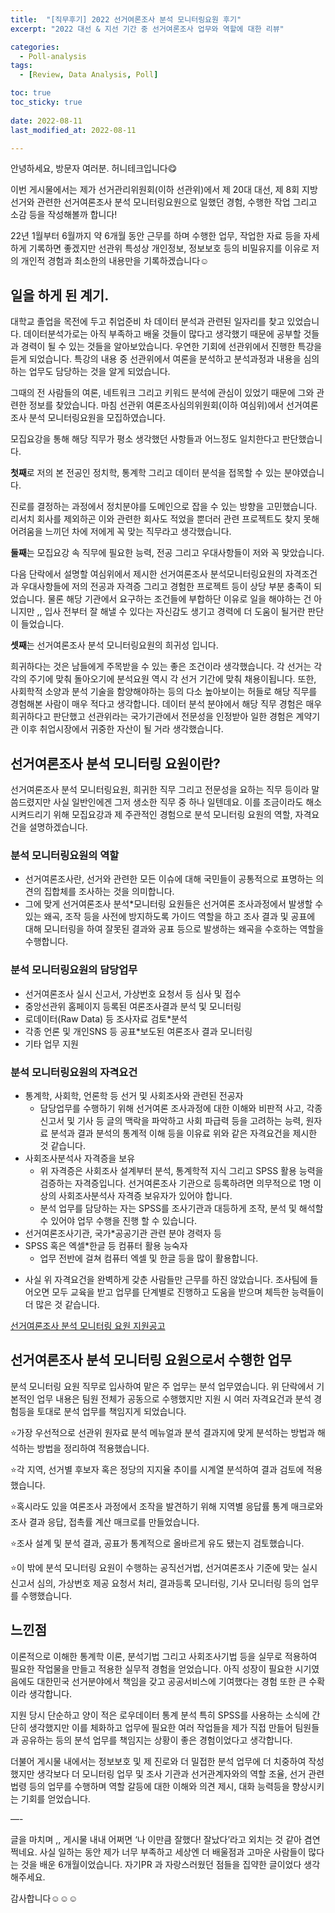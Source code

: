 ```yaml
---
title:  "[직무후기] 2022 선거여론조사 분석 모니터링요원 후기" 
excerpt: "2022 대선 & 지선 기간 중 선거여론조사 업무와 역할에 대한 리뷰"

categories:
  - Poll-analysis
tags:
  - [Review, Data Analysis, Poll]

toc: true
toc_sticky: true
 
date: 2022-08-11
last_modified_at: 2022-08-11

---
```


안녕하세요, 방문자 여러분. 허니테크입니다😋 

이번 게시물에서는 제가 선거관리위원회(이하 선관위)에서 제 20대 대선, 제 8회 지방선거와 관련한 선거여론조사 분석 모니터링요원으로 일했던 경험, 수행한 작업 그리고 소감 등을 작성해볼까 합니다! 

22년 1월부터 6월까지 약 6개월 동안 근무를 하며 수행한 업무, 작업한 자료 등을 자세하게 기록하면 좋겠지만 선관위 특성상 개인정보, 정보보호 등의 비밀유지를 이유로 저의 개인적 경험과 최소한의 내용만을 기록하겠습니다☺️

## 일을 하게 된 계기. 

대학교 졸업을 목전에 두고 취업준비 차 데이터 분석과 관련된 일자리를 찾고 있었습니다. 데이터분석가로는 아직 부족하고 배울 것들이 많다고 생각했기 때문에 공부할 것들과 경력이 될 수 있는 것들을 알아보았습니다. 우연한 기회에 선관위에서 진행한 특강을 듣게 되었습니다. 특강의 내용 중 선관위에서 여론을 분석하고 분석과정과 내용을 심의하는 업무도 담당하는 것을 알게 되었습니다. 

그때의 전 사람들의 여론, 네트워크 그리고 키워드 분석에 관심이 있었기 때문에 그와 관련한 정보를 찾았습니다. 마침 선관위 여론조사심의위원회(이하 여심위)에서 선거여론조사 분석 모니터링요원을 모집하였습니다. 

모집요강을 통해 해당 직무가 평소 생각했던 사항들과 어느정도 일치한다고 판단했습니다. 

**첫째**로 저의 본 전공인 정치학, 통계학 그리고 데이터 분석을 접목할 수 있는 분야였습니다. 

진로를 결정하는 과정에서 정치분야를 도메인으로 잡을 수 있는 방향을 고민했습니다. 리서치 회사를 제외하곤 이와 관련한 회사도 적었을 뿐더러 관련 프로젝트도 찾지 못해 어려움을 느끼던 차에 저에게 꼭 맞는 직무라고 생각했습니다.

**둘째**는 모집요강 속 직무에 필요한 능력, 전공 그리고 우대사항들이 저와 꼭 맞았습니다. 

다음 단락에서 설명할 여심위에서 제시한 선거여론조사 분석모니터링요원의 자격조건과 우대사항들에 저의 전공과 자격증 그리고 경험한 프로젝트 등이 상당 부분 충족이 되었습니다. 물론 해당 기관에서 요구하는 조건들에 부합하단 이유로 일을 해야하는 건 아니지만 ,, 입사 전부터 잘 해낼 수 있다는 자신감도 생기고 경력에 더 도움이 될거란 판단이 들었습니다. 

**셋째**는 선거여론조사 분석 모니터링요원의 희귀성 입니다. 

희귀하다는 것은 남들에게 주목받을 수 있는 좋은 조건이라 생각했습니다. 각 선거는 각각의 주기에 맞춰 돌아오기에 분석요원 역시 각 선거 기간에 맞춰 채용이됩니다. 또한, 사회학적 소양과 분석 기술을 함양해야하는 등의 다소 높아보이는 허들로 해당 직무를 경험해본 사람이 매우 적다고 생각합니다. 데이터 분석 분야에서 해당 직무 경험은 매우 희귀하다고 판단했고 선관위라는 국가기관에서 전문성을 인정받아 일한 경험은 계약기관 이후 취업시장에서 귀중한 자산이 될 거라 생각했습니다. 

## 선거여론조사 분석 모니터링 요원이란?

선거여론조사 분석 모니터링요원, 희귀한 직무 그리고 전문성을 요하는 직무 등이라 말씀드렸지만 사실 일반인에겐 그저 생소한 직무 중 하나 일텐데요. 이를 조금이라도 해소 시켜드리기 위해 모집요강과 제 주관적인 경험으로 분석 모니터링 요원의 역할, 자격요건을 설명하겠습니다. 

### 분석 모니터링요원의 역할 

- 선거여론조사란, 선거와 관련한 모든 이슈에 대해 국민들이 공통적으로 표명하는 의견의 집합체를 조사하는 것을 의미합니다. 
- 그에 맞게 선거여론조사 분석*모니터링 요원들은 선거여론 조사과정에서 발생할 수 있는 왜곡, 조작 등을 사전에 방지하도록 가이드 역할을 하고 조사 결과 및 공표에 대해 모니터링을 하여 잘못된 결과와 공표 등으로 발생하는 왜곡을 수호하는 역할을 수행합니다. 

### 분석 모니터링요원의 담당업무

- 선거여론조사 실시 신고서, 가상번호 요청서 등 심사 및 접수
- 중앙선관위 홈페이지 등록된 여론조사결과 분석 및 모니터링
- 로데이터(Raw Data) 등 조사자료 검토*분석
- 각종 언론 및 개인SNS 등 공표*보도된 여론조사 결과 모니터링 
- 기타 업무 지원 

### 분석 모니터링요원의 자격요건

- 통계학, 사회학, 언론학 등 선거 및 사회조사와 관련된 전공자
    - 담당업무를 수행하기 위해 선거여론 조사과정에 대한 이해와 비판적 사고, 각종 신고서 및 기사 등 글의 맥락을 파악하고 사회 파급력 등을 고려하는 능력, 원자료 분석과 결과 분석의 통계적 이해 등을 이유료 위와 같은 자격요건을 제시한 것 같습니다. 
- 사회조사분석사 자격증을 보유 
    - 위 자격증은 사회조사 설계부터 분석, 통계학적 지식 그리고 SPSS 활용 능력을 검증하는 자격증입니다. 선거여론조사 기관으로 등록하려면 의무적으로 1명 이상의 사회조사분석사 자격증 보유자가 있어야 합니다. 
    - 분석 업무를 담당하는 자는 SPSS를 조사기관과 대등하게 조작, 분석 및 해석할 수 있어야 업무 수행을 진행 할 수 있습니다. 
- 선거여론조사기관, 국가*공공기관 관련 분야 경력자 등 
- SPSS 혹은 엑셀*한글 등 컴퓨터 활용 능숙자 
    - 업무 전반에 걸쳐 컴퓨터 엑셀 및 한글 등을 많이 활용합니다. 

+ 사실 위 자격요건을 완벽하게 갖춘 사람들만 근무를 하진 않았습니다. 조사팀에 들어오면 모두 교육을 받고 업무를 단계별로 진행하고 도움을 받으며 체득한 능력들이 더 많은 것 같습니다. 

[선거여론조사 분석 모니터링 요원 지원공고](https://jn.nec.go.kr/dj/cmmn/docViewer/viewer.do?viewType=CONTBODY&atchFileId=74d2718b13b7d88bca8979b33347de0dfc7f399ecb241a2dc30407ed6fdf2e7e&fileSn=1&menuNo=700007&guSiGunId=)

## 선거여론조사 분석 모니터링 요원으로서 수행한 업무

분석 모니터링 요원 직무로 입사하여 맡은 주 업무는 분석 업무였습니다. 위 단락에서 기본적인 업무 내용은 팀원 전체가 공동으로 수행했지만 지원 시 여러 자격요건과 분석 경험등을 토대로 분석 업무를 책임지게 되었습니다. 

⭐️가장 우선적으로 선관위 원자료 분석 메뉴얼과 분석 결과지에 맞게 분석하는 방법과 해석하는 방법을 정리하여 적용했습니다. 

⭐️각 지역, 선거별 후보자 혹은 정당의 지지율 추이를 시계열 분석하여 결과 검토에 적용했습니다. 

⭐️혹시라도 있을 여론조사 과정에서 조작을 발견하기 위해 지역별 응답률 통계 매크로와 조사 결과 응답, 접촉률 계산 매크로를 만들었습니다. 

⭐️조사 설계 및 분석 결과, 공표가 통계적으로 올바르게 유도 됐는지 검토했습니다. 

⭐️이 밖에 분석 모니터링 요원이 수행하는 공직선거법, 선거여론조사 기준에 맞는 실시신고서 심의, 가상번호 제공 요청서 처리, 결과등록 모니터링, 기사 모니터링 등의 업무를 수행했습니다. 

## 느낀점 

이론적으로 이해한 통계학 이론, 분석기법 그리고 사회조사기법 등을 실무로 적용하여 필요한 작업물을 만들고 적용한 실무적 경험을 얻었습니다. 아직 성장이 필요한 시기였음에도 대한민국 선거분야에서 책임을 갖고 공공서비스에 기여했다는 경험 또한 큰 수확이라 생각합니다. 

지원 당시 단순하고 양이 적은 로우데이터 통계 분석 특히 SPSS를 사용하는 소식에 간단히 생각했지만 이를 체화하고 업무에 필요한 여러 작업들을 제가 직접 만들어 팀원들과 공유하는 등의 분석 업무를 책임지는 상황이 좋은 경험이었다고 생각합니다. 

더불어 게시물 내에서는 정보보호 및 제 진로와 더 밀접한 분석 업무에 더 치중하여 작성했지만 생각보다 더 모니터링 업무 및 조사 기관과 선거관계자와의 역할 조율, 선거 관련 법령 등의 업무를 수행하며 역할 갈등에 대한 이해와 의견 제시, 대화 능력등을 향상시키는 기회를 얻었습니다. 

—-

글을 마치며 ,, 게시물 내내 어쩌면 ‘나 이만큼 잘했다! 잘났다’라고 외치는 것 같아 겸연쩍네요. 사실 일하는 동안 제가 너무 부족하고 세상엔 더 배울점과 고마운 사람들이 많다는 것을 배운 6개월이었습니다. 자기PR 과 자랑스러웠던 점들을 집약한 글이었다 생각해주세요. 

감사합니다☺️☺️☺️
